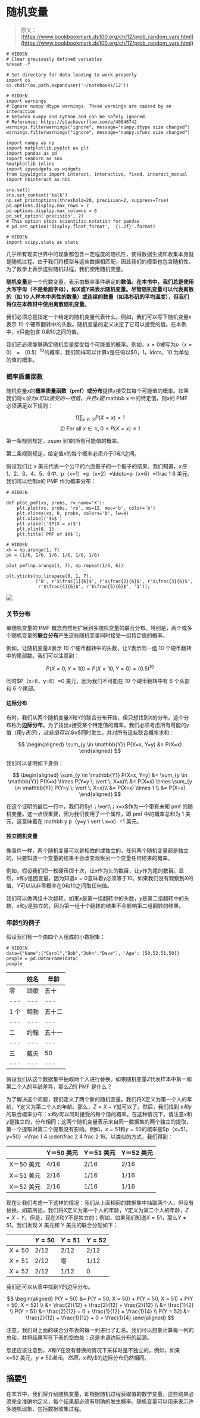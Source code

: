 # 随机变量

> 原文：[https://www.bookbookmark.ds100.org/ch/12/prob_random_vars.html](https://www.bookbookmark.ds100.org/ch/12/prob_random_vars.html)

```
# HIDDEN
# Clear previously defined variables
%reset -f

# Set directory for data loading to work properly
import os
os.chdir(os.path.expanduser('~/notebooks/12'))

```

```
# HIDDEN
import warnings
# Ignore numpy dtype warnings. These warnings are caused by an interaction
# between numpy and Cython and can be safely ignored.
# Reference: https://stackoverflow.com/a/40846742
warnings.filterwarnings("ignore", message="numpy.dtype size changed")
warnings.filterwarnings("ignore", message="numpy.ufunc size changed")

import numpy as np
import matplotlib.pyplot as plt
import pandas as pd
import seaborn as sns
%matplotlib inline
import ipywidgets as widgets
from ipywidgets import interact, interactive, fixed, interact_manual
import nbinteract as nbi

sns.set()
sns.set_context('talk')
np.set_printoptions(threshold=20, precision=2, suppress=True)
pd.options.display.max_rows = 7
pd.options.display.max_columns = 8
pd.set_option('precision', 2)
# This option stops scientific notation for pandas
# pd.set_option('display.float_format', '{:.2f}'.format)

```

```
# HIDDEN
import scipy.stats as stats

```

几乎所有现实世界中的现象都包含一定程度的随机性，使得数据生成和收集本身就是随机过程。由于我们将模型与这些数据相匹配，因此我们的模型也包含随机性。为了数学上表示这些随机过程，我们使用随机变量。

**随机变量**是一个代数变量，表示由概率事件确定的**数值。在本书中，我们总是使用大写字母（不是希腊字母），如$X$或$Y$来表示随机变量。尽管随机变量可以代表离散的（如 10 人样本中男性的数量）或连续的数量（如洛杉矶的平均温度），但我们将仅在本教材中使用离散随机变量。**

我们必须总是指定一个给定的随机变量代表什么。例如，我们可以写下随机变量$x$表示 10 个硬币翻转中的头数。随机变量的定义决定了它可以接受的值。在本例中，$x$只能包含 0$到 10$之间的值。

我们还必须能够确定随机变量接受每个可能值的概率。例如，$x=0$被写为$p（x=0）=（0.5）^ 10$的概率，我们同样可以计算$x$是任何以$0，1，ldots，10 为单位的值的概率。

### 概率质量函数

随机变量$x$的**概率质量函数（pmf）**或**分布**提供$x$接受其每个可能值的概率。如果我们将$\mathbb x 设为$x$可以接受的一组值，并且$x$是$\mathbb x 中的特定值，则$x$的 PMF 必须满足以下规则：

$$ 1) \sum_{x \in \mathbb{X}} P(X = x) = 1 $$$$ 2) \text{ For all } x \in \mathbb{X}, 0 \leq P(X = x) \leq 1 $$

第一条规则规定，$x$sum 到$1$的所有可能值的概率。

第二条规则规定，给定值$x$的每个概率必须介于$0$和$1$之间。

假设我们让 x 美元代表一个公平的六面骰子的一个骰子的结果。我们知道，$x 在 1、2、3、4、5、6 中，$p（x=1）=p（x=2）=\ldots=p（x=6）=\frac 1 6 美元。我们可以绘制$x$的 PMF 作为概率分布：

```
# HIDDEN

def plot_pmf(xs, probs, rv_name='X'):
    plt.plot(xs, probs, 'ro', ms=12, mec='b', color='b')
    plt.vlines(xs, 0, probs, colors='b', lw=4)
    plt.xlabel('$x$')
    plt.ylabel('$P(X = x)$')
    plt.ylim(0, 1)
    plt.title('PMF of $X$');

```

```
# HIDDEN
xk = np.arange(1, 7)
pk = (1/6, 1/6, 1/6, 1/6, 1/6, 1/6)

plot_pmf(np.arange(1, 7), np.repeat(1/6, 6))

plt.yticks(np.linspace(0, 1, 7),
           ('0', r'$\frac{1}{6}$', r'$\frac{2}{6}$', r'$\frac{3}{6}$',
            r'$\frac{4}{6}$', r'$\frac{5}{6}$', '1'));

```

![](img/ab3ba858f64515b244aaf4c65f86665b.jpg)

### 关节分布

单随机变量的 PMF 概念自然地扩展到多随机变量的联合分布。特别是，两个或多个随机变量的**联合分布**产生这些随机变量同时接受一组特定值的概率。

例如，让随机变量$X$表示 10 个硬币翻转中的头数，让$Y$表示同一组 10 个硬币翻转中的尾部数。我们可以注意到：

$$P(X=0, Y=10) = P(X=10, Y=0) = (0.5)^{10}$$

同时$P（x=6，y=6）=0 美元，因为我们不可能在 10 个硬币翻转中有 6 个头部和 6 个尾部。

#### 边际分布

有时，我们从两个随机变量$X$和$Y$的联合分布开始，但只想找到$X$的分布。这个分布称为**边际分布**。为了找出$x$接受某个特定值的概率，我们必须考虑所有可能的$y$值（用$\mathbb y 表示），这些值可以与$x$同时发生，并对所有这些联合概率求和：

$$ \begin{aligned} \sum_{y \in \mathbb{Y}} P(X=x, Y=y) &= P(X=x) \end{aligned} $$

我们可以证明如下身份：

$$ \begin{aligned} \sum_{y \in \mathbb{Y}} P(X=x, Y=y) &= \sum_{y \in \mathbb{Y}} P(X=x) \times P(Y=y \; \vert \; X=x)\\ &= P(X=x) \times \sum_{y \in \mathbb{Y}} P(Y=y \; \vert \; X=x)\\ &= P(X=x) \times 1 \\ &= P(X=x) \end{aligned} $$

在这个证明的最后一行中，我们将$y\；\vert\；x=x$作为一个带有未知 pmf 的随机变量。这一点很重要，因为我们使用了一个属性，即 pmf 中的概率总和为 1 美元，这意味着在 mathbb y p（y=y \ vert \ x=x）=1 美元。

#### 独立随机变量

像事件一样，两个随机变量可以是相依的或独立的。任何两个随机变量都是独立的，只要知道一个变量的结果不会改变观察另一个变量任何结果的概率。

例如，假设我们把一枚硬币掷十次，让$x$作为头的数目，让$y$作为尾的数目。显然，$x$和$y$是因变量，因为知道$x=0$意味着$y$必须等于$10$。如果我们没有观察到$X$的值，$Y$可以以非零概率在$0$和$10$之间取任何值。

我们可以做两组十次翻转。如果$x$是第一组翻转中的头数，$y$是第二组翻转中的头数，$x$和$y$是独立的，因为第一组十个翻转的结果不会影响第二组翻转的结果。

### 年龄[¶](#An-Example-with-Ages)的例子

假设我们有一个由四个人组成的小数据集：

```
# HIDDEN
data={"Name":["Carol","Bob","John","Dave"], 'Age': [50,52,51,50]}
people = pd.DataFrame(data)
people

```

|  | 姓名 | 年龄 |
| --- | --- | --- |
| 零 | 颂歌 | 五十 |
| --- | --- | --- |
| 1 个 | 鲍勃 | 五十二 |
| --- | --- | --- |
| 二 | 约翰 | 五十一 |
| --- | --- | --- |
| 三 | 戴夫 | 50 |
| --- | --- | --- |

假设我们从这个数据集中抽取两个人进行替换。如果随机变量$Z$代表样本中第一和第二个人的年龄差异，那么$Z$的 PMF 是什么？

为了解决这个问题，我们定义了两个新的随机变量。我们将$X$定义为第一个人的年龄，$Y$定义为第二个人的年龄。那么，$Z=X-Y$就可以了。然后，我们找到 x$和 y$的联合概率分布：x$和 y$可以同时接受的每个值的概率。在这种情况下，请注意$x$和$y$是独立的，分布相同；这两个随机变量表示来自同一数据集的两个独立的提取，第一个提取对第二个提取没有影响。例如，$x=51$和$y=50$的概率是$p（x=51，y=50）=\frac 1 4 \cdot\frac 2 4 frac 2 16。以类似的方式，我们得到：

|  | Y＝50 美元 | Y＝51 美元 | Y＝52 美元 |
| --- | --- | --- | --- |
| X＝50 美元 | 4/16 | 2/16 | 2/16 |
| X＝51 美元 | 2/16 | 1/16 | 1/16 |
| X＝52 美元 | 2/16 | 1/16 | 1/16 |

现在让我们考虑一下这样的情况：我们从上面相同的数据集中抽取两个人，但没有替换。如前所述，我们将$X$定义为第一个人的年龄，$Y$定义为第二个人的年龄，$Z=X-Y$。但是，现在$X$和$Y$不是独立的；例如，如果我们知道$X=51$，那么$Y\neq 51$。我们发现 X 美元和 Y 美元的联合分配如下：

|  | $Y=50$ | $Y=51$ | $Y=52$ |
| --- | --- | --- | --- |
| $X=50$ | 2/12 | 2/12 | 2/12 |
| $X=51$ | 2/12 | 零 | 1/12 |
| $X=52$ | 2/12 | 1/12 | 0 |

我们还可以从表中找到$Y$的边际分布。

$$ \begin{aligned} P(Y = 50) &= P(Y = 50, X = 50) + P(Y = 50, X = 51) + P(Y = 50, X = 52) \\ &= \frac{2}{12} + \frac{2}{12} + \frac{2}{12} \\ &= \frac{1}{2} \\ P(Y = 51) &= \frac{2}{12} + 0 + \frac{1}{12} = \frac{1}{4} \\ P(Y = 52) &= \frac{2}{12} + \frac{1}{12} + 0 = \frac{1}{4} \end{aligned} $$

注意，我们对上面的联合分布表的每一列进行了汇总。我们可以想象计算每一列的总和，并将结果写在下表的空白处；这是术语边际分布的起源。

您还应该注意到，$X$和$Y$在没有替换的情况下采样时是不独立的。例如，如果 x=52 美元，$y\neq 52 美元。然而，$x$和$y$的边际分布仍然相同。

## 摘要[¶](#Summary)

在本节中，我们将介绍随机变量，即根据随机过程获取值的数学变量。这些结果必须完全准确地定义，每个结果都必须有明确的发生概率。随机变量可以用来表示许多随机现象，包括数据收集过程。